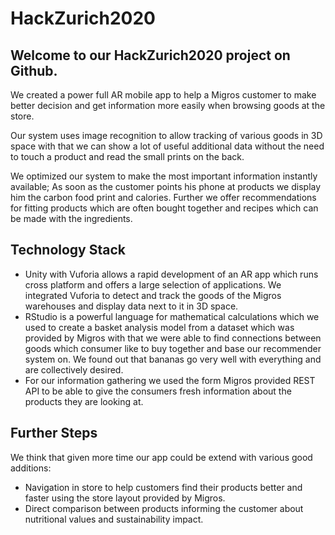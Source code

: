 # HackZurich2020

## Welcome to our HackZurich2020 project on Github. 

We created a power full AR mobile app to help a Migros customer to make better decision and get information more easily when browsing goods at the store.

Our system uses image recognition to allow tracking of various goods in 3D space with that we can show a lot of useful additional data without the need to touch a product and read the small prints on the back.

We optimized our system to make the most important information instantly available; As soon as the customer points his phone at products we display him the carbon food print and calories. Further we offer recommendations for fitting products which are often bought together and recipes which can be made with the ingredients.

## Technology Stack
- Unity with Vuforia allows a rapid development of an AR app which runs  cross platform and offers a large selection of applications. We integrated Vuforia to detect and track the goods of the Migros warehouses and display data next to it in 3D space.
- RStudio is a powerful language for mathematical calculations which we used to create a basket analysis model from a dataset which was provided by Migros with that we were able to find connections between goods which consumer like to buy together and base our recommender system on. We found out that bananas go very well with everything and are collectively desired.
- For our information gathering we used the form Migros provided REST API to be able to give the consumers fresh information about the products they are looking at. 

## Further Steps
We think that given more time our app could be extend with various good additions:
- Navigation in store to help customers find their products better and faster using the store layout provided by Migros.
- Direct comparison between products informing the customer about nutritional values and sustainability impact.
